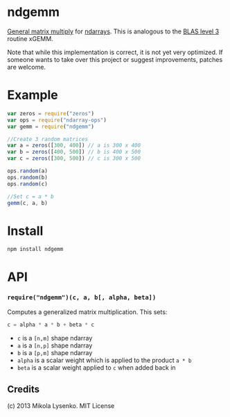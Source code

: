 ndgemm
======
[General matrix multiply](http://en.wikipedia.org/wiki/General_Matrix_Multiply) for [ndarrays](https://github.com/mikolalysenko/ndarray).  This is analogous to the [BLAS level 3](http://en.wikipedia.org/wiki/Basic_Linear_Algebra_Subprograms) routine xGEMM.

Note that while this implementation is correct, it is not yet very optimized.  If someone wants to take over this project or suggest improvements, patches are welcome.

# Example

```javascript
var zeros = require("zeros")
var ops = require("ndarray-ops")
var gemm = require("ndgemm")

//Create 3 random matrices
var a = zeros([300, 400]) // a is 300 x 400
var b = zeros([400, 500]) // b is 400 x 500
var c = zeros([300, 500]) // c is 300 x 500

ops.random(a)
ops.random(b)
ops.random(c)

//Set c = a * b
gemm(c, a, b)
```

# Install

    npm install ndgemm

# API

### `require("ndgemm")(c, a, b[, alpha, beta])`
Computes a generalized matrix multiplication.  This sets:

```javascript
c = alpha * a * b + beta * c
```

* `c` is a `[n,m]` shape ndarray
* `a` is a `[n,p]` shape ndarray
* `b` is a `[p,m]` shape ndarray
* `alpha` is a scalar weight which is applied to the product `a * b`
* `beta` is a scalar weight applied to `c` when added back in

## Credits
(c) 2013 Mikola Lysenko. MIT License
